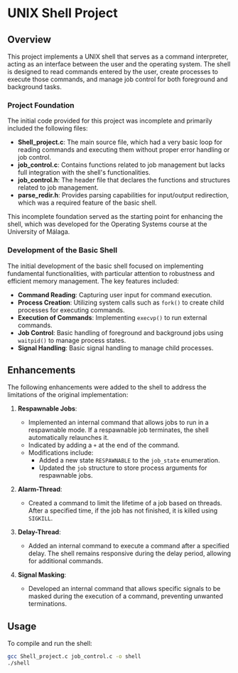 # UNIX Shell Project

## Overview

This project implements a UNIX shell that serves as a command interpreter, acting as an interface between the user and the operating system. The shell is designed to read commands entered by the user, create processes to execute those commands, and manage job control for both foreground and background tasks.

### Project Foundation

The initial code provided for this project was incomplete and primarily included the following files:

- **Shell_project.c**: The main source file, which had a very basic loop for reading commands and executing them without proper error handling or job control.
- **job_control.c**: Contains functions related to job management but lacks full integration with the shell's functionalities.
- **job_control.h**: The header file that declares the functions and structures related to job management.
- **parse_redir.h**: Provides parsing capabilities for input/output redirection, which was a required feature of the basic shell.

This incomplete foundation served as the starting point for enhancing the shell, which was developed for the Operating Systems course at the University of Málaga.

### Development of the Basic Shell

The initial development of the basic shell focused on implementing fundamental functionalities, with particular attention to robustness and efficient memory management. The key features included:

- **Command Reading**: Capturing user input for command execution.
- **Process Creation**: Utilizing system calls such as `fork()` to create child processes for executing commands.
- **Execution of Commands**: Implementing `execvp()` to run external commands.
- **Job Control**: Basic handling of foreground and background jobs using `waitpid()` to manage process states.
- **Signal Handling**: Basic signal handling to manage child processes.



## Enhancements

The following enhancements were added to the shell to address the limitations of the original implementation:

1. **Respawnable Jobs**:
   - Implemented an internal command that allows jobs to run in a respawnable mode. If a respawnable job terminates, the shell automatically relaunches it.
   - Indicated by adding a `+` at the end of the command.
   - Modifications include:
     - Added a new state `RESPAWNABLE` to the `job_state` enumeration.
     - Updated the `job` structure to store process arguments for respawnable jobs.

2. **Alarm-Thread**:
   - Created a command to limit the lifetime of a job based on threads. After a specified time, if the job has not finished, it is killed using `SIGKILL`.

3. **Delay-Thread**:
   - Added an internal command to execute a command after a specified delay. The shell remains responsive during the delay period, allowing for additional commands.

4. **Signal Masking**:
   - Developed an internal command that allows specific signals to be masked during the execution of a command, preventing unwanted terminations.

## Usage

To compile and run the shell:

```bash
gcc Shell_project.c job_control.c -o shell
./shell
